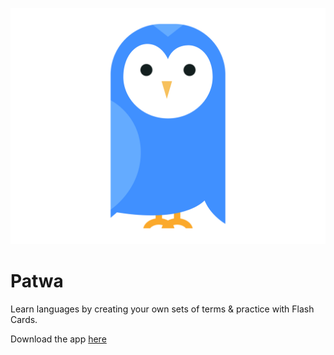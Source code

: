 ![Patwa](/owl.png)

# Patwa

Learn languages by creating your own sets of terms & practice with Flash Cards.

Download the app [here](https://play.google.com/store/apps/details?id=com.mathieumaree.patwa)
